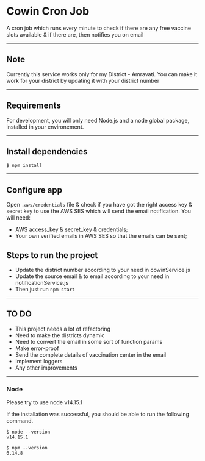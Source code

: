 # Cowin Cron Job

A cron job which runs every minute to check if there are any free vaccine slots available & if there are, then notifies you on email

---

## Note

Currently this service works only for my District - Amravati. You can make it work for your district by updating it with your district number

---
## Requirements

For development, you will only need Node.js and a node global package, installed in your environement.

---
## Install dependencies

    $ npm install

---
## Configure app

Open `.aws/credentials` file & check if you have got the right access key & secret key to use the AWS SES which will send the email notification. You will need:

- AWS access_key & secret_key & credentials;
- Your own verified emails in AWS SES so that the emails can be sent;

## Steps to run the project

 - Update the district number according to your need in cowinService.js
 - Update the source email & to email according to your need in notificationService.js
 - Then just run `npm start`

---
## TO DO
- This project needs a lot of refactoring
- Need to make the districts dynamic
- Need to convert the email in some sort of function params
- Make error-proof
- Send the complete details of vaccination center in the email
- Implement loggers
- Any other improvements

---
### Node
Please try to use node v14.15.1

If the installation was successful, you should be able to run the following command.

    $ node --version
    v14.15.1

    $ npm --version
    6.14.8
